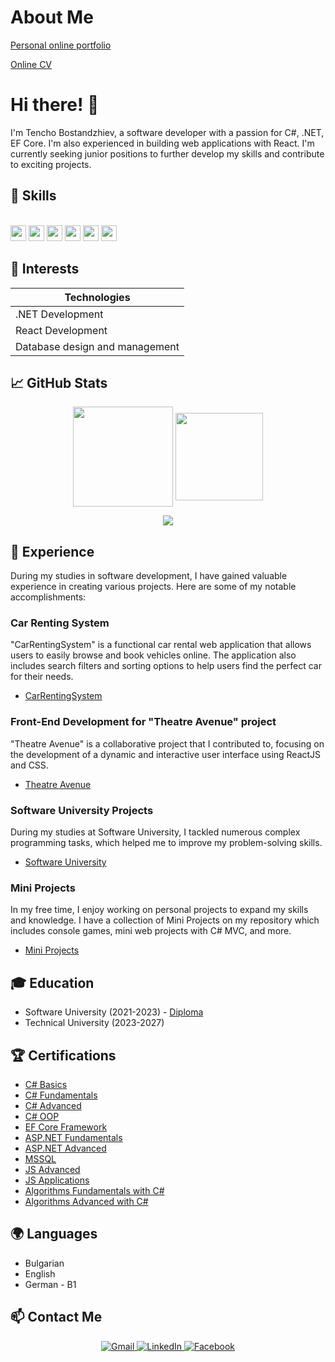 # About Me
[Personal online portfolio](https://645937ed85045.site123.me/)

[Online CV](https://www.canva.com/design/DAFhs0fyOkg/2gtnVQ87yq3jpDJ3zOSMvw/view?utm_content=DAFhs0fyOkg&utm_campaign=designshare&utm_medium=link&utm_source=publishsharelink)

# Hi there! 👋
I'm Tencho Bostandzhiev, a software developer with a passion for C#, .NET, EF Core. I'm also experienced in building web applications with React. I'm currently seeking junior positions to further develop my skills and contribute to exciting projects. 

## 🔭 Skills

</br><img height="25" src="https://img.shields.io/badge/C%23-239120?style=for-the-badge&logo=c-sharp&logoColor=white&style=plastic"  />
<img height="25" src="https://img.shields.io/badge/.NET-512BD4?style=for-the-badge&logo=dotnet&logoColor=white&style=plastic" />
<img height="25" src="https://img.shields.io/badge/EF%20Core-5C2D91?style=for-the-badge&logo=.NET&logoColor=white">
<img height="25" src="https://img.shields.io/badge/Microsoft_SQL_Server-CC2927?style=for-the-badge&logo=microsoft-sql-server&logoColor=white&style=plastic" />
<img height="25" src="https://img.shields.io/badge/JavaScript-323330?style=for-the-badge&logo=javascript&logoColor=F7DF1E&style=plastic"  />
<img height="25" src="https://img.shields.io/badge/React-61DAFB?style=for-the-badge&logo=react&logoColor=white">

## 🌱 Interests

|Technologies                           |
|---------------------------------------| 
| .NET Development                      | 
| React Development                     | 
| Database design and management        |

## 📈 GitHub Stats

<p align="center">
<img height="160em" src="https://github-readme-stats.vercel.app/api?username=Tencho0&count_private=true&show_icons=true&theme=tokyonight&hide_border=true" align="center"/>
<img height="140em" src="https://github-readme-stats.vercel.app/api/top-langs?username=Tencho0&show_icons=true&locale=en&layout=compact&theme=tokyonight&hide_border=true&card_width=420" align="center"/>
</p>
<!--
<p align="center">
<img src= "https://github-profile-trophy.vercel.app/?username=Tencho0&theme=radical" />
</p>
-->
<p align="center">
<img src= "https://github-readme-streak-stats.herokuapp.com/?user=Tencho0&theme=tokyonight&hide_border=true" />
</p>

## 💼 Experience
During my studies in software development, I have gained valuable experience in creating various projects. Here are some of my notable accomplishments:

### Car Renting System
"CarRentingSystem" is a functional car rental web application that allows users to easily browse and book vehicles online. The application also includes search filters and sorting options to help users find the perfect car for their needs.
- [CarRentingSystem](https://github.com/Tencho0/CarRentingSystem)

### Front-End Development for "Theatre Avenue" project
"Theatre Avenue" is a collaborative project that I contributed to, focusing on the development of a dynamic and interactive user interface using ReactJS and CSS.
- [Theatre Avenue](https://github.com/Tencho0/TheatreAvenue)

### Software University Projects
During my studies at Software University, I tackled numerous complex programming tasks, which helped me to improve my problem-solving skills.
- [Software University](https://github.com/Tencho0/SoftuniEducation)

### Mini Projects
In my free time, I enjoy working on personal projects to expand my skills and knowledge. I have a collection of Mini Projects on my repository which includes console games, mini web projects with C# MVC, and more.
- [Mini Projects](https://github.com/Tencho0/Mini-Projects) 

## 🎓 Education

- Software University (2021-2023) - [Diploma](https://softuni.bg/certificates/details/185033/861d8201)
- Technical University (2023-2027)

## 🏆 Certifications

- [C# Basics](https://softuni.bg/certificates/details/116446/f96e51c2)
- [C# Fundamentals](https://softuni.bg/certificates/details/130103/1b61fc8f)
- [C# Advanced](https://softuni.bg/certificates/details/136353/987d4f57)
- [C# OOP](https://softuni.bg/certificates/details/141116/fd23cac6)
- [EF Core Framework](https://softuni.bg/certificates/details/164830/461c9bb1)
- [ASP.NET Fundamentals](https://softuni.bg/certificates/details/175357/616ff1b4)
- [ASP.NET Advanced](https://softuni.bg/certificates/details/182184/95db7df0)
- [MSSQL](https://softuni.bg/certificates/details/157794/2a6367cc)
- [JS Advanced](https://softuni.bg/certificates/details/145535/15f95940)
- [JS Applications](https://softuni.bg/certificates/details/149926/350b2f11)
- [Algorithms Fundamentals with C#](https://softuni.bg/certificates/details/176654/18c20c61)
- [Algorithms Advanced with C#](https://softuni.bg/certificates/details/184510/3c0bb835)

## 🌍 Languages

- Bulgarian
- English 
- German - B1

## 📫 Contact Me

<p align="center">
    <a href="mailto:tencho1011@gmail.com">
        <img src="https://img.shields.io/badge/Gmail-D14836?style=for-the-badge&logo=gmail&logoColor=white" alt="Gmail" />
    </a>
    <a href="https://www.linkedin.com/in/tencho-bostandzhiev-634562235/">
        <img src="https://img.shields.io/badge/LinkedIn-0077B5?style=for-the-badge&logo=linkedin&logoColor=white" alt="LinkedIn" />
    </a>
    <a href="https://m.facebook.com/people/%D0%A2%D0%B5%D0%BD%D1%87%D0%BE-%D0%91%D0%BE%D1%81%D1%82%D0%B0%D0%BD%D0%B4%D0%B6%D0%B8%D0%B5%D0%B2/100011746334281/">
        <img src="https://img.shields.io/badge/Facebook-1877F2?style=for-the-badge&logo=facebook&logoColor=white" alt="Facebook" />
    </a>
</p>
